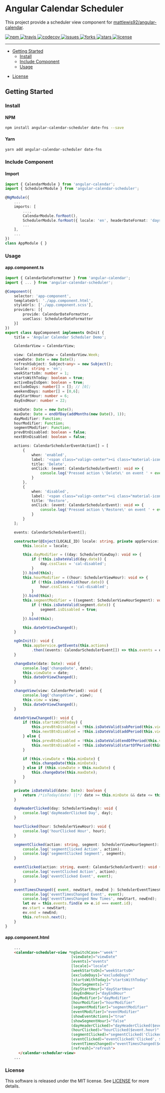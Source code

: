 # Angular Calendar Scheduler

This project provide a scheduler view component for [mattlewis92/angular-calendar](https://github.com/mattlewis92/angular-calendar).

<a href="https://www.npmjs.com/package/angular-calendar-scheduler">
    <img src="https://badge.fury.io/js/angular-calendar-scheduler.svg" alt="npm">
</a> 
<a href="https://travis-ci.org/mounthorse-slns/angular-calendar-scheduler">
    <img src="https://travis-ci.org/mounthorse-slns/angular-calendar-scheduler.svg?branch=master" alt="travis">
</a> 
<a href="https://codecov.io/gh/mounthorse-slns/angular-calendar-scheduler">
    <img src="https://codecov.io/gh/mounthorse-slns/angular-calendar-scheduler/branch/master/graph/badge.svg" alt="codecov">
</a>
<a href="https://github.com/mounthorse-slns/angular-calendar-scheduler/issues">
    <img src="https://img.shields.io/github/issues/mounthorse-slns/angular-calendar-scheduler.svg" alt="issues">
</a>
<a href="https://github.com/mounthorse-slns/angular-calendar-scheduler/network">
    <img src="https://img.shields.io/github/forks/mounthorse-slns/angular-calendar-scheduler.svg" alt="forks">
</a>
<a href="https://github.com/mounthorse-slns/angular-calendar-scheduler/stargazers">
    <img src="https://img.shields.io/github/stars/mounthorse-slns/angular-calendar-scheduler.svg" alt="stars">
</a>
<a href="https://github.com/mounthorse-slns/angular-calendar-scheduler/blob/master/LICENSE">
    <img src="https://img.shields.io/github/license/mounthorse-slns/angular-calendar-scheduler.svg" alt="license">
</a>

___

<!-- * [About](#about) -->
* [Getting Started](#getting-started)
    * [Install](#install)
    * [Include Component](#include-component)
    * [Usage](#usage)
<!-- * [API](#api)
  * [Properties](#properties) -->
* [License](#license)

<!-- ## About -->

## Getting Started

### Install

#### NPM

```sh
npm install angular-calendar-scheduler date-fns --save
```

#### Yarn

```sh
yarn add angular-calendar-scheduler date-fns
```

### Include Component

#### Import

```ts
import { CalendarModule } from 'angular-calendar';
import { SchedulerModule } from 'angular-calendar-scheduler';

@NgModule({
    ...
    imports: [
        ...,
        CalendarModule.forRoot(),
        SchedulerModule.forRoot({ locale: 'en', headerDateFormat: 'daysRange' }),
        ...
    ],
    ...
})
class AppModule { }
```

### Usage

#### app.component.ts

```ts
import { CalendarDateFormatter } from 'angular-calendar';
import { ... } from 'angular-calendar-scheduler';

@Component({
    selector: 'app-component',
    templateUrl: './app.component.html',
    styleUrls: ['./app.component.scss'],
    providers: [{
        provide: CalendarDateFormatter,
        useClass: SchedulerDateFormatter
    }]
})
export class AppComponent implements OnInit {
    title = 'Angular Calendar Scheduler Demo';

    CalendarView = CalendarView;

    view: CalendarView = CalendarView.Week;
    viewDate: Date = new Date();
    refreshSubject: Subject<any> = new Subject();
    locale: string = 'en';
    weekStartsOn: number = 1;
    startsWithToday: boolean = true;
    activeDayIsOpen: boolean = true;
    excludeDays: number[] = []; // [0];
    weekendDays: number[] = [0,6];
    dayStartHour: number = 6;
    dayEndHour: number = 22;

    minDate: Date = new Date();
    maxDate: Date = endOfDay(addMonths(new Date(), 1));
    dayModifier: Function;
    hourModifier: Function;
    segmentModifier: Function;
    prevBtnDisabled: boolean = false;
    nextBtnDisabled: boolean = false;

    actions: CalendarSchedulerEventAction[] = [
        {
            when: 'enabled',
            label: '<span class="valign-center"><i class="material-icons md-18 md-red-500">cancel</i></span>',
            title: 'Delete',
            onClick: (event: CalendarSchedulerEvent): void => {
                console.log('Pressed action \'Delete\' on event ' + event.id);
            }
        },
        {
            when: 'disabled',
            label: '<span class="valign-center"><i class="material-icons md-18 md-red-500">autorenew</i></span>',
            title: 'Restore',
            onClick: (event: CalendarSchedulerEvent): void => {
                console.log('Pressed action \'Restore\' on event ' + event.id);
            }
        }
    ];

    events: CalendarSchedulerEvent[];

    constructor(@Inject(LOCALE_ID) locale: string, private appService: AppService) {
        this.locale = locale;

        this.dayModifier = ((day: SchedulerViewDay): void => {
            if (!this.isDateValid(day.date)) {
                day.cssClass = 'cal-disabled';
            }
        }).bind(this);
        this.hourModifier = ((hour: SchedulerViewHour): void => {
            if (!this.isDateValid(hour.date)) {
                hour.cssClass = 'cal-disabled';
            }
        }).bind(this);
        this.segmentModifier = ((segment: SchedulerViewHourSegment): void => {
            if (!this.isDateValid(segment.date)) {
                segment.isDisabled = true;
            }
        }).bind(this);

        this.dateOrViewChanged();
    }

    ngOnInit(): void {
        this.appService.getEvents(this.actions)
            .then((events: CalendarSchedulerEvent[]) => this.events = events);
    }

    changeDate(date: Date): void {
        console.log('changeDate', date);
        this.viewDate = date;
        this.dateOrViewChanged();
    }

    changeView(view: CalendarPeriod): void {
        console.log('changeView', view);
        this.view = view;
        this.dateOrViewChanged();
    }

    dateOrViewChanged(): void {
        if (this.startsWithToday) {
            this.prevBtnDisabled = !this.isDateValid(subPeriod(this.view, this.viewDate, 1));
            this.nextBtnDisabled = !this.isDateValid(addPeriod(this.view, this.viewDate, 1));
        } else {
            this.prevBtnDisabled = !this.isDateValid(endOfPeriod(this.view, subPeriod(this.view, this.viewDate, 1)));
            this.nextBtnDisabled = !this.isDateValid(startOfPeriod(this.view, addPeriod(this.view, this.viewDate, 1)));
        }

        if (this.viewDate < this.minDate) {
            this.changeDate(this.minDate);
        } else if (this.viewDate > this.maxDate) {
            this.changeDate(this.maxDate);
        }
    }

    private isDateValid(date: Date): boolean {
        return /*isToday(date) ||*/ date >= this.minDate && date <= this.maxDate;
    }

    dayHeaderClicked(day: SchedulerViewDay): void {
        console.log('dayHeaderClicked Day', day);
    }

    hourClicked(hour: SchedulerViewHour): void {
        console.log('hourClicked Hour', hour);
    }

    segmentClicked(action: string, segment: SchedulerViewHourSegment): void {
        console.log('segmentClicked Action', action);
        console.log('segmentClicked Segment', segment);
    }

    eventClicked(action: string, event: CalendarSchedulerEvent): void {
        console.log('eventClicked Action', action);
        console.log('eventClicked Event', event);
    }

    eventTimesChanged({ event, newStart, newEnd }: SchedulerEventTimesChangedEvent): void {
        console.log('eventTimesChanged Event', event);
        console.log('eventTimesChanged New Times', newStart, newEnd);
        let ev = this.events.find(e => e.id === event.id);
        ev.start = newStart;
        ev.end = newEnd;
        this.refresh.next();
    }
}
```

#### app.component.html

```html
    ...
    <calendar-scheduler-view *ngSwitchCase="'week'"
                              [viewDate]="viewDate"
                              [events]="events"
                              [locale]="locale"
                              [weekStartsOn]="weekStartsOn"
                              [excludeDays]="excludeDays"
                              [startsWithToday]="startsWithToday"
                              [hourSegments]="2"
                              [dayStartHour]="dayStartHour"
                              [dayEndHour]="dayEndHour"
                              [dayModifier]="dayModifier"
                              [hourModifier]="hourModifier"
                              [segmentModifier]="segmentModifier"
                              [eventModifier]="eventModifier"
                              [showEventActions]="true"
                              [showSegmentHour]="false"
                              (dayHeaderClicked)="dayHeaderClicked($event.day)"
                              (hourClicked)="hourClicked($event.hour)"
                              (segmentClicked)="segmentClicked('Clicked', $event.segment)"
                              (eventClicked)="eventClicked('Clicked', $event.event)"
                              (eventTimesChanged)="eventTimesChanged($event)"
                              [refresh]="refresh">
      </calendar-scheduler-view>
    ...
```

### License

This software is released under the MIT license. See [LICENSE](LICENSE) for more details.